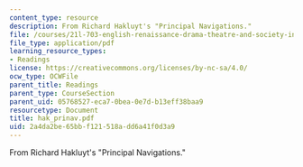 ```yaml
---
content_type: resource
description: From Richard Hakluyt's "Principal Navigations."
file: /courses/21l-703-english-renaissance-drama-theatre-and-society-in-the-age-of-shakespeare-fall-2003/2a4da2be65bbf121518add6a41f0d3a9_hak_prinav.pdf
file_type: application/pdf
learning_resource_types:
- Readings
license: https://creativecommons.org/licenses/by-nc-sa/4.0/
ocw_type: OCWFile
parent_title: Readings
parent_type: CourseSection
parent_uid: 05768527-eca7-0bea-0e7d-b13eff38baa9
resourcetype: Document
title: hak_prinav.pdf
uid: 2a4da2be-65bb-f121-518a-dd6a41f0d3a9
---
```

From Richard Hakluyt's "Principal Navigations."